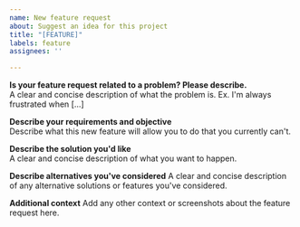 ```yaml
---
name: New feature request
about: Suggest an idea for this project
title: "[FEATURE]"
labels: feature
assignees: ''

---
```


**Is your feature request related to a problem? Please describe.**  
A clear and concise description of what the problem is. Ex. I'm always frustrated when [...]  

**Describe your requirements and objective**  
Describe what this new feature will allow you to do that you currently can't.  

**Describe the solution you'd like**  
A clear and concise description of what you want to happen.  

**Describe alternatives you've considered**
A clear and concise description of any alternative solutions or features you've considered.

**Additional context**
Add any other context or screenshots about the feature request here.
